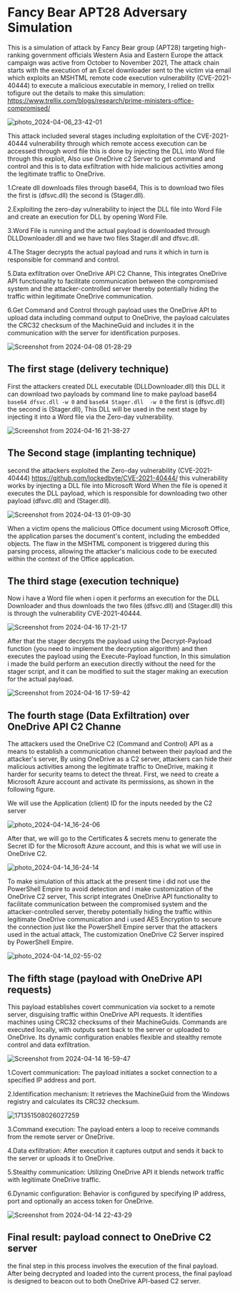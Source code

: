 # Fancy Bear APT28 Adversary Simulation
This is a simulation of attack by Fancy Bear group (APT28) targeting high-ranking government officials Western Asia and Eastern Europe
the attack campaign was active from October to November 2021, The attack chain starts with the execution of an Excel downloader sent 
to the victim via email which exploits an MSHTML remote code execution vulnerability (CVE-2021-40444) to execute a malicious executable
in memory, I relied on trellix tofigure out the details to make this simulation: https://www.trellix.com/blogs/research/prime-ministers-office-compromised/


![photo_2024-04-06_23-42-01](https://github.com/S3N4T0R-0X0/APT28-Adversary-Simulation/assets/121706460/bd9e3d64-a453-4aaf-9653-255a0cf4fe68)

This attack included several stages including exploitation of the CVE-2021-40444 vulnerability through which remote access execution can be accessed through word file this is done by injecting the DLL into Word file through this exploit, Also use OneDrive c2 Server to get command and control and this is to data exfiltration with hide malicious activities among the legitimate traffic to OneDrive.


1.Create dll downloads files through base64, This is to download two files the first is (dfsvc.dll) the second is (Stager.dll).

2.Exploiting the zero-day vulnerability to inject the DLL file into Word File and create an execution for DLL by opening Word File.

3.Word File is running and the actual payload is downloaded through DLLDownloader.dll and we have two files Stager.dll and dfsvc.dll.


4.The Stager decrypts the actual payload and runs it which in turn is responsible for command and control.

5.Data exfiltration over OneDrive API C2 Channe, This integrates OneDrive API functionality to facilitate communication between the compromised system and the attacker-controlled server thereby potentially hiding the traffic within legitimate OneDrive communication.

6.Get Command and Control through payload uses the OneDrive API to upload data including command output to OneDrive, the payload calculates the CRC32 checksum of the MachineGuid and includes it in the communication with the server for identification purposes.


![Screenshot from 2024-04-08 01-28-29](https://github.com/S3N4T0R-0X0/APT28-Adversary-Simulation/assets/121706460/d6d418db-2d9a-4e4c-94fb-74596207d95a)

## The first stage (delivery technique)

First the attackers created DLL executable (DLLDownloader.dll) this DLL it can download two payloads by command line to make payload base64 
`base64 dfsvc.dll -w 0` and `base64 Stager.dll  -w 0` the first is (dfsvc.dll) the second is (Stager.dll), This DLL will be used in the next stage by injecting it into a Word file via the Zero-day vulnerability.


![Screenshot from 2024-04-16 21-38-27](https://github.com/S3N4T0R-0X0/APT28-Adversary-Simulation/assets/121706460/d4fdc9a2-5268-42cf-98b0-4e8aff660ac6)

## The Second stage (implanting technique)

second the attackers exploited the Zero-day vulnerability (CVE-2021-40444) https://github.com/lockedbyte/CVE-2021-40444/
this vulnerability works by injecting a DLL file into Microsoft Word When the file is opened it executes the DLL payload, which is responsible for downloading two other payload (dfsvc.dll) and (Stager.dll).

![Screenshot from 2024-04-13 01-09-30](https://github.com/S3N4T0R-0X0/APT28-Adversary-Simulation/assets/121706460/e03bfa09-ed13-4ddc-bf41-64d97187099b)

When a victim opens the malicious Office document using Microsoft Office, the application parses the document's content, including the embedded objects. The flaw in the MSHTML component is triggered during this parsing process, allowing the attacker's malicious code to be executed within the context of the Office application.

## The third stage (execution technique)

Now i have a Word file when i open it performs an execution for the DLL Downloader and thus downloads the two files (dfsvc.dll) and (Stager.dll) this is through the  vulnerability CVE-2021-40444.

![Screenshot from 2024-04-16 17-21-17](https://github.com/S3N4T0R-0X0/APT28-Adversary-Simulation/assets/121706460/b496b5a9-28e9-49f1-a5c7-8324913cbf2f)

After that the stager decrypts the payload using the Decrypt-Payload function (you need to implement the decryption algorithm) and then executes the payload using the Execute-Payload function, In this simulation i made the build perform an execution directly without the need for the stager script, and it can be modified to suit the stager making an execution for the actual payload.


![Screenshot from 2024-04-16 17-59-42](https://github.com/S3N4T0R-0X0/APT28-Adversary-Simulation/assets/121706460/30729f3f-d294-4ccc-82c3-7f1821f792df)

## The fourth stage (Data Exfiltration) over OneDrive API C2 Channe

The attackers used the OneDrive C2 (Command and Control) API as a means to establish a communication channel between their payload and the attacker's server, 
By using OneDrive as a C2 server, attackers can hide their malicious activities among the legitimate traffic to OneDrive, making it harder for security teams to detect the threat. First, we need to create a Microsoft Azure account and activate its permissions, as shown in the following figure.

We will use the Application (client) ID for the inputs needed by the C2 server

![photo_2024-04-14_16-24-06](https://github.com/S3N4T0R-0X0/APT28-Adversary-Simulation/assets/121706460/6e73395a-2221-411b-ab4a-e6c23f2b2897)

After that, we will go to the Certificates & secrets menu to generate the Secret ID for the Microsoft Azure account, and this is what we will use in OneDrive C2.

![photo_2024-04-14_16-24-14](https://github.com/S3N4T0R-0X0/APT28-Adversary-Simulation/assets/121706460/fec5b59d-57ed-47f4-b640-d06782d8c16b)

To make simulation of this attack at the present time i did not use the PowerShell Empire to avoid detection and i make customization of the OneDrive C2 server,
This script integrates OneDrive API functionality to facilitate communication between the compromised system and the attacker-controlled server, thereby potentially hiding the traffic within legitimate OneDrive communication and i used AES Encryption to secure the connection just like the PowerShell Empire  server that the attackers used in the actual attack, The customization OneDrive C2 Server inspired by PowerShell Empire.

![photo_2024-04-14_02-55-02](https://github.com/S3N4T0R-0X0/APT28-Adversary-Simulation/assets/121706460/0e4a4178-053b-493d-90b2-f0988d80f5da)

## The fifth stage (payload with OneDrive API requests)

This payload establishes covert communication via socket to a remote server, disguising traffic within OneDrive API requests. It identifies machines using CRC32 checksums of their MachineGuids. Commands are executed locally, with outputs sent back to the server or uploaded to OneDrive. Its dynamic configuration enables flexible and stealthy remote control and data exfiltration.

![Screenshot from 2024-04-14 16-59-47](https://github.com/S3N4T0R-0X0/APT28-Adversary-Simulation/assets/121706460/b784cfdd-e83e-41b3-857b-23e56396312d)


1.Covert communication: The payload initiates a socket connection to a specified IP address and port.
  
2.Identification mechanism: It retrieves the MachineGuid from the Windows registry and calculates its CRC32 checksum.

![171351508026027259](https://github.com/S3N4T0R-0X0/APT28-Adversary-Simulation/assets/121706460/ba5979bc-eb9b-4e98-b74a-002e6846ff36)


3.Command execution: The payload enters a loop to receive commands from the remote server or OneDrive.

4.Data exfiltration: After execution it captures output and sends it back to the server or uploads it to OneDrive.

5.Stealthy communication: Utilizing OneDrive API it blends network traffic with legitimate OneDrive traffic.

6.Dynamic configuration: Behavior is configured by specifying IP address, port and optionally an access token for OneDrive.


![Screenshot from 2024-04-14 22-43-29](https://github.com/S3N4T0R-0X0/APT28-Adversary-Simulation/assets/121706460/b2eda097-d7f7-48ab-823d-f720badf69f1)

## Final result: payload connect to OneDrive C2 server

the final step in this process involves the execution of the final payload. After being decrypted and loaded into the current process, the final payload is designed to beacon out to both OneDrive API-based C2 server.




